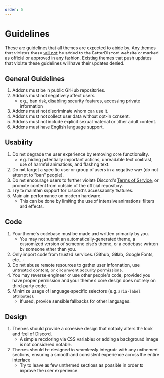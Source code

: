 ```yaml
---
order: 5
---
```


# Guidelines

These are guidelines that all themes are expected to abide by. Any themes that violates these <u>will not</u> be added to the BetterDiscord website or marked as official or approved in any fashion. Existing themes that push updates that violate these guidelines will have their updates denied.

## General Guidelines

 1. Addons must be in public GitHub repositories.
 1. Addons must not negatively affect users.
    - e.g., ban risk, disabling security features, accessing private information
 1. Addons must not discriminate whom can use it.
 1. Addons must not collect user data without opt-in consent.
 1. Addons must not include explicit sexual material or other adult content.
 1. Addons must have English language support.


## Usability
1. Do not degrade the user experience by removing core functionality.
   - e.g. hiding potentially important actions, unreadable text contrast, use of harmful animations, and flashing text.
1. Do not target a specific user or group of users in a negative way (do not attempt to "ban" people).
1. Do not encourage users to further violate Discord's [Terms of Service](https://discord.com/terms), or promote content from outside of the official repository.
1. Try to maintain support for Discord's accessability features.
1. Maintain performance on modern hardware.
   - This can be done by limiting the use of intensive animations, filters and effects.

## Code
1. Your theme's codebase must be made and written primarily by you.
   - You may not submit an automatically-generated theme, a customized version of someone else's theme, or a codebase written by someone other than you.
1. Only import code from trusted services. (Github, Gitlab, Google Fonts, etc...)
1. Do not abuse remote resources to gather user information, use untrusted content, or circumvent security permissions.
1. You may reverse-engineer or use other people's code, provided you have proper permission and your theme's core design does not rely on third-party code.
1. Minimize usage of language-specific selectors (e.g. `aria-label` attributes).
   - If used, provide sensible fallbacks for other languages.

## Design
1. Themes should provide a cohesive design that notably alters the look and feel of Discord.
   - A simple recoloring via CSS variables or adding a background image is not considered notable.
1. Themes should be designed to seamlessly integrate with any unthemed sections, ensuring a smooth and consistent experience across the entire interface
   - Try to leave as few unthemed sections as possible in order to improve the user experience.

